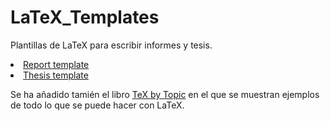 # LaTeX_Templates
Plantillas de LaTeX para escribir informes y tesis.

<li>
      <a href="https://es.overleaf.com/read/mmtqqzfnppgw">Report template</a>
</li>
<li>
      <a href="https://es.overleaf.com/read/nfphjxsktpxn">Thesis template</a>
</li>

Se ha añadido tamién el libro <a href="https://github.com/Danieldelriovelilla/LaTeX_Templates/blob/main/TeX_By_Topic.pdf">TeX by Topic</a> en el que se muestran ejemplos de todo lo que se puede hacer con LaTeX.
